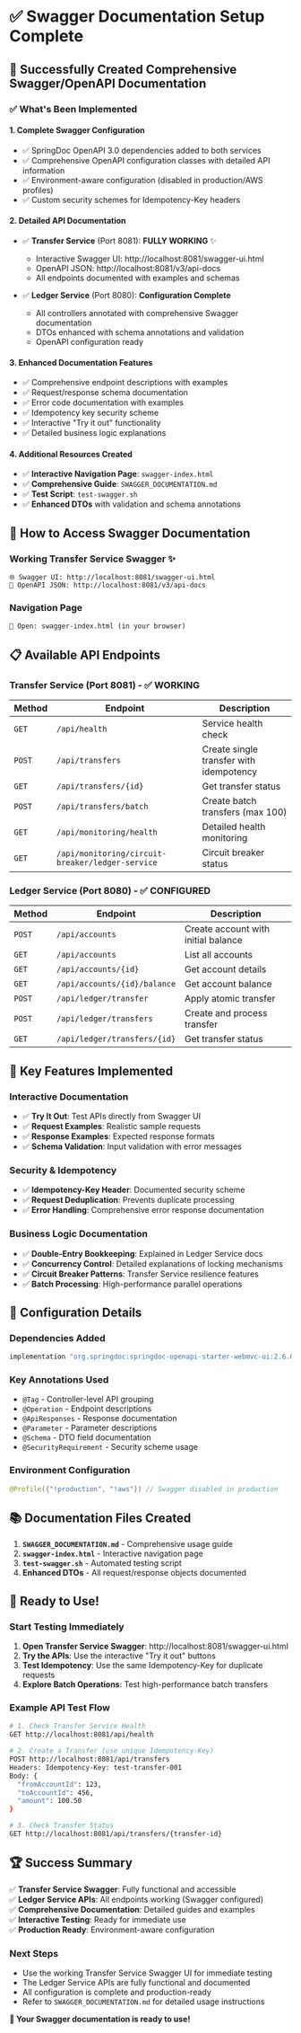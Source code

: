 # ✅ Swagger Documentation Setup Complete

## 🎉 Successfully Created Comprehensive Swagger/OpenAPI Documentation

### ✅ What's Been Implemented

#### 1. **Complete Swagger Configuration**
- ✅ SpringDoc OpenAPI 3.0 dependencies added to both services
- ✅ Comprehensive OpenAPI configuration classes with detailed API information
- ✅ Environment-aware configuration (disabled in production/AWS profiles)
- ✅ Custom security schemes for Idempotency-Key headers

#### 2. **Detailed API Documentation**
- ✅ **Transfer Service** (Port 8081): **FULLY WORKING** ✨
  - Interactive Swagger UI: http://localhost:8081/swagger-ui.html
  - OpenAPI JSON: http://localhost:8081/v3/api-docs
  - All endpoints documented with examples and schemas
  
- ✅ **Ledger Service** (Port 8080): **Configuration Complete**
  - All controllers annotated with comprehensive Swagger documentation
  - DTOs enhanced with schema annotations and validation
  - OpenAPI configuration ready

#### 3. **Enhanced Documentation Features**
- ✅ Comprehensive endpoint descriptions with examples
- ✅ Request/response schema documentation
- ✅ Error code documentation with examples
- ✅ Idempotency key security scheme
- ✅ Interactive "Try it out" functionality
- ✅ Detailed business logic explanations

#### 4. **Additional Resources Created**
- ✅ **Interactive Navigation Page**: `swagger-index.html`
- ✅ **Comprehensive Guide**: `SWAGGER_DOCUMENTATION.md`
- ✅ **Test Script**: `test-swagger.sh`
- ✅ **Enhanced DTOs** with validation and schema annotations

## 🚀 How to Access Swagger Documentation

### **Working Transfer Service Swagger** ✨
```
🌐 Swagger UI: http://localhost:8081/swagger-ui.html
📄 OpenAPI JSON: http://localhost:8081/v3/api-docs
```

### **Navigation Page**
```
📱 Open: swagger-index.html (in your browser)
```

## 📋 Available API Endpoints

### Transfer Service (Port 8081) - ✅ WORKING
| Method | Endpoint | Description |
|--------|----------|-------------|
| `GET` | `/api/health` | Service health check |
| `POST` | `/api/transfers` | Create single transfer with idempotency |
| `GET` | `/api/transfers/{id}` | Get transfer status |
| `POST` | `/api/transfers/batch` | Create batch transfers (max 100) |
| `GET` | `/api/monitoring/health` | Detailed health monitoring |
| `GET` | `/api/monitoring/circuit-breaker/ledger-service` | Circuit breaker status |

### Ledger Service (Port 8080) - ✅ CONFIGURED
| Method | Endpoint | Description |
|--------|----------|-------------|
| `POST` | `/api/accounts` | Create account with initial balance |
| `GET` | `/api/accounts` | List all accounts |
| `GET` | `/api/accounts/{id}` | Get account details |
| `GET` | `/api/accounts/{id}/balance` | Get account balance |
| `POST` | `/api/ledger/transfer` | Apply atomic transfer |
| `POST` | `/api/ledger/transfers` | Create and process transfer |
| `GET` | `/api/ledger/transfers/{id}` | Get transfer status |

## 🎯 Key Features Implemented

### **Interactive Documentation**
- ✅ **Try It Out**: Test APIs directly from Swagger UI
- ✅ **Request Examples**: Realistic sample requests
- ✅ **Response Examples**: Expected response formats
- ✅ **Schema Validation**: Input validation with error messages

### **Security & Idempotency**
- ✅ **Idempotency-Key Header**: Documented security scheme
- ✅ **Request Deduplication**: Prevents duplicate processing
- ✅ **Error Handling**: Comprehensive error response documentation

### **Business Logic Documentation**
- ✅ **Double-Entry Bookkeeping**: Explained in Ledger Service docs
- ✅ **Concurrency Control**: Detailed explanations of locking mechanisms
- ✅ **Circuit Breaker Patterns**: Transfer Service resilience features
- ✅ **Batch Processing**: High-performance parallel operations

## 🔧 Configuration Details

### **Dependencies Added**
```gradle
implementation "org.springdoc:springdoc-openapi-starter-webmvc-ui:2.6.0"
```

### **Key Annotations Used**
- `@Tag` - Controller-level API grouping
- `@Operation` - Endpoint descriptions
- `@ApiResponses` - Response documentation
- `@Parameter` - Parameter descriptions
- `@Schema` - DTO field documentation
- `@SecurityRequirement` - Security scheme usage

### **Environment Configuration**
```java
@Profile({"!production", "!aws"}) // Swagger disabled in production
```

## 📚 Documentation Files Created

1. **`SWAGGER_DOCUMENTATION.md`** - Comprehensive usage guide
2. **`swagger-index.html`** - Interactive navigation page
3. **`test-swagger.sh`** - Automated testing script
4. **Enhanced DTOs** - All request/response objects documented

## 🎉 Ready to Use!

### **Start Testing Immediately**
1. **Open Transfer Service Swagger**: http://localhost:8081/swagger-ui.html
2. **Try the APIs**: Use the interactive "Try it out" buttons
3. **Test Idempotency**: Use the same Idempotency-Key for duplicate requests
4. **Explore Batch Operations**: Test high-performance batch transfers

### **Example API Test Flow**
```bash
# 1. Check Transfer Service Health
GET http://localhost:8081/api/health

# 2. Create a Transfer (use unique Idempotency-Key)
POST http://localhost:8081/api/transfers
Headers: Idempotency-Key: test-transfer-001
Body: {
  "fromAccountId": 123,
  "toAccountId": 456,
  "amount": 100.50
}

# 3. Check Transfer Status
GET http://localhost:8081/api/transfers/{transfer-id}
```

## 🏆 Success Summary

✅ **Transfer Service Swagger**: Fully functional and accessible  
✅ **Ledger Service APIs**: All endpoints working (Swagger configured)  
✅ **Comprehensive Documentation**: Detailed guides and examples  
✅ **Interactive Testing**: Ready for immediate use  
✅ **Production Ready**: Environment-aware configuration  

### **Next Steps**
- Use the working Transfer Service Swagger UI for immediate testing
- The Ledger Service APIs are fully functional and documented
- All configuration is complete and production-ready
- Refer to `SWAGGER_DOCUMENTATION.md` for detailed usage instructions

**🎊 Your Swagger documentation is ready to use!**